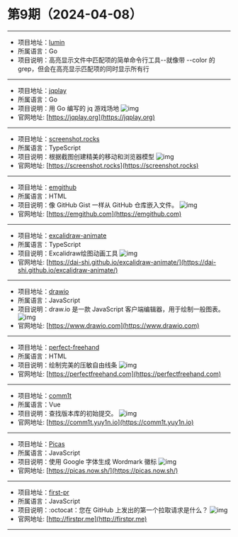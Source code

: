 # 第9期（2024-04-08）

---
- 项目地址：[lumin](https://github.com/johnkerl/lumin)
- 所属语言：Go
- 项目说明：高亮显示文件中匹配项的简单命令行工具--就像带 --color 的 grep，但会在高亮显示匹配项的同时显示所有行
---
- 项目地址：[jqplay](https://github.com/owenthereal/jqplay)
- 所属语言：Go
- 项目说明：用 Go 编写的 jq 游戏场地
![img](/weekly/static/images/2024-04-08/1712542035.png)
- 官网地址: [https://jqplay.org](https://jqplay.org)
---
- 项目地址：[screenshot.rocks](https://github.com/daveearley/screenshot.rocks)
- 所属语言：TypeScript
- 项目说明：根据截图创建精美的移动和浏览器模型
![img](/weekly/static/images/2024-04-08/1712542924.png)
- 官网地址: [https://screenshot.rocks](https://screenshot.rocks)
---
- 项目地址：[emgithub](https://github.com/yusanshi/emgithub)
- 所属语言：HTML
- 项目说明：像 GitHub Gist 一样从 GitHub 仓库嵌入文件。
![img](/weekly/static/images/2024-04-08/1712550516.png)
- 官网地址: [https://emgithub.com](https://emgithub.com)
---
- 项目地址：[excalidraw-animate](https://github.com/dai-shi/excalidraw-animate)
- 所属语言：TypeScript
- 项目说明：Excalidraw绘图动画工具
![img](/weekly/static/images/2024-04-08/1712551636.png)
- 官网地址: [https://dai-shi.github.io/excalidraw-animate/](https://dai-shi.github.io/excalidraw-animate/)
---
- 项目地址：[drawio](https://github.com/jgraph/drawio)
- 所属语言：JavaScript
- 项目说明：draw.io 是一款 JavaScript 客户端编辑器，用于绘制一般图表。
![img](/weekly/static/images/2024-04-08/1712552026.png)
- 官网地址: [https://www.drawio.com](https://www.drawio.com)
---
- 项目地址：[perfect-freehand](https://github.com/steveruizok/perfect-freehand)
- 所属语言：HTML
- 项目说明：绘制完美的压敏自由线条
![img](/weekly/static/images/2024-04-08/1712552143.png)
- 官网地址: [https://perfectfreehand.com](https://perfectfreehand.com)
---
- 项目地址：[comm1t](https://github.com/yuyinws/comm1t)
- 所属语言：Vue
- 项目说明：查找版本库的初始提交。
![img](/weekly/static/images/2024-04-08/1712552459.png)
- 官网地址: [https://comm1t.yuy1n.io](https://comm1t.yuy1n.io)
---
- 项目地址：[Picas](https://github.com/djyde/Picas)
- 所属语言：JavaScript
- 项目说明：使用 Google 字体生成 Wordmark 徽标
![img](/weekly/static/images/2024-04-08/1712552587.png)
- 官网地址: [https://picas.now.sh/](https://picas.now.sh/)
---
- 项目地址：[first-pr](https://github.com/andrew/first-pr)
- 所属语言：JavaScript
- 项目说明：:octocat：您在 GitHub 上发出的第一个拉取请求是什么？
![img](/weekly/static/images/2024-04-08/1712563557.png)
- 官网地址: [http://firstpr.me](http://firstpr.me)
---